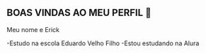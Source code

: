 ## BOAS VINDAS AO MEU PERFIL 🖤

Meu nome e Erick 

-Estudo na escola Eduardo Velho Filho
-Estou estudando na Alura
